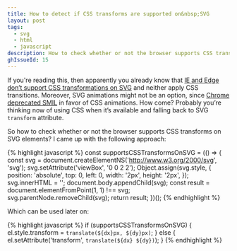 ```yaml
---
title: How to detect if CSS transforms are supported on&nbsp;SVG
layout: post
tags:
  - svg
  - html
  - javascript
description: How to check whether or not the browser supports CSS transforms on SVG elements.
ghIssueId: 15
---
```


If you're reading this, then apparently you already know that [IE and Edge don’t support CSS transformations
on SVG](https://developer.microsoft.com/en-us/microsoft-edge/platform/status/supportcsstransformsonsvg/)
and neither apply CSS transitions. Moreover, SVG animations might not be an option, since [Chrome
deprecated SMIL](https://groups.google.com/a/chromium.org/forum/#!topic/blink-dev/5o0yiO440LM%5B1-25%5D)
in favor of CSS animations. How come? Probably you’re thinking now of using CSS when it’s available
and falling back to SVG `transform` attribute.

<!-- Read More -->

So how to check whether or not the browser supports CSS transforms on SVG elements? I came up with
the following approach:

{% highlight javascript %}
const supportsCSSTransformsOnSVG = (() => {
  const svg = document.createElementNS('http://www.w3.org/2000/svg', 'svg');
  svg.setAttribute('viewBox', '0 0 2 2');
  Object.assign(svg.style, {
    position: 'absolute',
    top: 0,
    left: 0,
    width: '2px',
    height: '2px',
  });
  svg.innerHTML = '<rect width="1" height="1" style="transform: translate(1px, 1px)"/>';
  document.body.appendChild(svg);
  const result = document.elementFromPoint(1, 1) !== svg;
  svg.parentNode.removeChild(svg);
  return result;
})();
{% endhighlight %}

Which can be used later on:

{% highlight javascript %}
if (supportsCSSTransformsOnSVG) {
  el.style.transform = `translate(${dx}px, ${dy}px)`;
} else {
  el.setAttribute('transform', `translate(${dx} ${dy})`);
}
{% endhighlight %}

